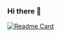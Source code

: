 ### Hi there 👋

[![Readme Card](https://github-readme-stats.vercel.app/api/pin/?username=wsiegenthaler&repo=github-readme-stats)](https://github.com/wsiegenthaler/github-readme-stats)

<!--
**Wsiegenthaler/wsiegenthaler** is a ✨ _special_ ✨ repository because its `README.md` (this file) appears on your GitHub profile.

Here are some ideas to get you started:

- 🔭 I’m currently working on ...
- 🌱 I’m currently learning ...
- 👯 I’m looking to collaborate on ...
- 🤔 I’m looking for help with ...
- 💬 Ask me about ...
- 📫 How to reach me: ...
- 😄 Pronouns: ...
- ⚡ Fun fact: ...
-->
